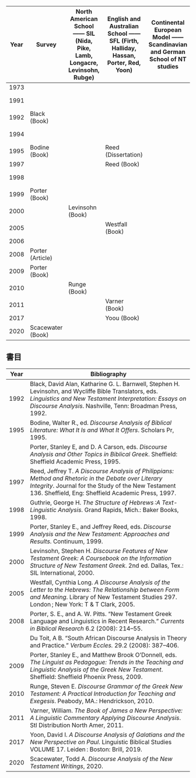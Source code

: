 
| Year | Survey            | North American School —— SIL (Nida, Pike, Lamb,  Longacre, Levinsohn, Rubge) | English and Australian School —— SFL (Firth, Halliday, Hassan, Porter, Red, Yoon) | Continental European Model —— Scandinavian and German School of NT studies | South African School———— | Eclectic ——(Guthrie, Taylor) |
| ---- | ----------------- | ---------------------------------------------------------------------------- | --------------------------------------------------------------------------------- | -------------------------------------------------------------------------- | ------------------------ | ---------------------------- |
| 1973 |                   |                                                                              |                                                                                   |                                                                            |                          | Louw ()                      |
| 1991 |                   |                                                                              |                                                                                   |                                                                            |                          | Guthrie (Dissertation)       |
| 1992 | Black (Book)      |                                                                              |                                                                                   |                                                                            |                          |                              |
| 1994 |                   |                                                                              |                                                                                   |                                                                            |                          | Guthrie (Book)               |
| 1995 | Bodine (Book)     |                                                                              | Reed (Dissertation)                                                               |                                                                            |                          |                              |
| 1997 |                   |                                                                              | Reed (Book)                                                                       |                                                                            |                          |                              |
| 1998 |                   |                                                                              |                                                                                   |                                                                            |                          | Guthrie (Book)               |
| 1999 | Porter (Book)     |                                                                              |                                                                                   |                                                                            |                          |                              |
| 2000 |                   | Levinsohn (Book)                                                             |                                                                                   |                                                                            |                          |                              |
| 2005 |                   |                                                                              | Westfall (Book)                                                                   |                                                                            |                          |                              |
| 2006 |                   |                                                                              |                                                                                   |                                                                            |                          | Taylor (Book)                |
| 2008 | Porter (Article)  |                                                                              |                                                                                   |                                                                            | Du Toit (Article)        |                              |
| 2009 | Porter (Book)     |                                                                              |                                                                                   |                                                                            |                          |                              |
| 2010 |                   | Runge (Book)                                                                 |                                                                                   |                                                                            |                          |                              |
| 2011 |                   |                                                                              | Varner (Book)                                                                     |                                                                            |                          |                              |
| 2017 |                   |                                                                              | Yoou (Book)                                                                       |                                                                            |                          |                              |
| 2020 | Scacewater (Book) |                                                                              |                                                                                   |                                                                            |                          |                              |



## 書目
| Year | Bibliography |
| ---- | ---- |
| 1992 | Black, David Alan, Katharine G. L. Barnwell, Stephen H. Levinsohn, and Wycliffe Bible Translators, eds. _Linguistics and New Testament Interpretation: Essays on Discourse Analysis_. Nashville, Tenn: Broadman Press, 1992. |
| 1995 | Bodine, Walter R., ed. _Discourse Analysis of Biblical Literature: What It Is and What It Offers_. Scholars Pr, 1995. |
|  | Porter, Stanley E, and D. A Carson, eds. _Discourse Analysis and Other Topics in Biblical Greek_. Sheffield: Sheffield Academic Press, 1995. |
| 1997 | Reed, Jeffrey T. _A Discourse Analysis of Philippians: Method and Rhetoric in the Debate over Literary Integrity_. Journal for the Study of the New Testament 136. Sheffield, Eng: Sheffield Academic Press, 1997. |
| 1998 | Guthrie, George H. _The Structure of Hebrews :A Text-Linguistic Analysis_. Grand Rapids, Mich.: Baker Books, 1998. |
| 1999 | Porter, Stanley E., and Jeffrey Reed, eds. _Discourse Analysis and the New Testament: Approaches and Results_. Continuum, 1999. |
| 2000 | Levinsohn, Stephen H. _Discourse Features of New Testament Greek: A Coursebook on the Information Structure of New Testament Greek_. 2nd ed. Dallas, Tex.: SIL International, 2000. |
| 2005 | Westfall, Cynthia Long. _A Discourse Analysis of the Letter to the Hebrews: The Relationship between Form and Meaning_. Library of New Testament Studies 297. London ; New York: T & T Clark, 2005. |
| 2008 | Porter, S. E., and A. W. Pitts. “New Testament Greek Language and Linguistics in Recent Research.” _Currents in Biblical Research_ 6.2 (2008): 214–55. |
|  | Du Toit, A B. “South African Discourse Analysis in Theory and Practice.” _Verbum Eccles._ 29.2 (2008): 387–406. |
| 2009 | Porter, Stanley E., and Matthew Brook O’Donnell, eds. _The Linguist as Pedagogue: Trends in the Teaching and Linguistic Analysis of the Greek New Testament_. Sheffield: Sheffield Phoenix Press, 2009. |
| 2010 | Runge, Steven E. _Discourse Grammar of the Greek New Testament: A Practical Introduction for Teaching and Exegesis_. Peabody, MA.: Hendrickson, 2010. |
| 2011 | Varner, William. _The Book of James a New Perspective: A Linguistic Commentary Applying Discourse Analysis_. Stl Distribution North Amer, 2011. |
| 2017 | Yoon, David I. _A Discourse Analysis of Galatians and the New Perspective on Paul_. Linguistic Biblical Studies VOLUME 17. Leiden : Boston: Brill, 2019. |
| 2020 | Scacewater, Todd A. _Discourse Analysis of the New Testament Writings_, 2020. |